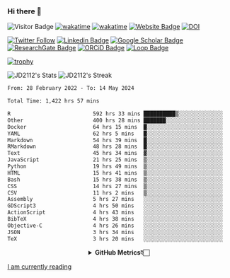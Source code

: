 ### Hi there 👋
![Visitor Badge](https://visitor-badge.laobi.icu/badge?page_id=JD2112.JD2112)
[![wakatime](https://github.com/JD2112/JD2112/actions/workflows/waka-readme.yml/badge.svg)](https://github.com/JD2112/JD2112/actions/workflows/waka-readme.yml)
[![wakatime](https://wakatime.com/badge/user/fe95275f-909a-4147-a45d-624981173898.svg)](https://wakatime.com/@fe95275f-909a-4147-a45d-624981173898)
[![Website Badge](https://img.shields.io/badge/website-informational?style=flat-square)](http://jyotirmoydas.netlify.app)
[![DOI](https://zenodo.org/badge/668165851.svg)](https://zenodo.org/doi/10.5281/zenodo.11104069)

[![Twitter Follow](https://img.shields.io/twitter/follow/jyotirmoy21?style=social)](https://twitter.com/jyotirmoy21)
[![Linkedin Badge](https://img.shields.io/badge/-jyotirmoy-blue?style=plastic&logo=Linkedin&logoColor=white&link=https://www.linkedin.com/in/dasjyotirmoy/)](https://www.linkedin.com/in/dasjyotirmoy/)
[![Google Scholar Badge](https://img.shields.io/badge/-jyotirmoy-blue?style=plastic&logo=GoogleScholar&logoColor=white&link=https://scholar.google.se/citations?user=IMBYOv8AAAAJ&hl=en)](https://scholar.google.se/citations?user=IMBYOv8AAAAJ&hl=en)
[![ResearchGate Badge](https://img.shields.io/badge/-jyotirmoy-cyan?style=plastic&logo=ResearchGate&logoColor=white&link=https://www.researchgate.net/profile/Jyotirmoy-Das-3)](https://www.researchgate.net/profile/Jyotirmoy-Das-3)
[![ORCiD Badge](https://img.shields.io/badge/-jyotirmoy-green?style=plastic&logo=orcid&logoColor=white&link=https://orcid.org/0000-0002-5649-4658)](https://orcid.org/0000-0002-5649-4658)
[![Loop Badge](https://img.shields.io/badge/-jyotirmoy-orange?style=plastic&logo=Loop&logoColor=white&link=https://loop.frontiersin.org/people/1519976/overview)](https://loop.frontiersin.org/people/1519976/overview)

[![trophy](https://github-profile-trophy.vercel.app/?username=JD2112)](https://github.com/ryo-ma/github-profile-trophy)

<!--
**JD2112/JD2112** is a ✨ _special_ ✨ repository because its `README.md` (this file) appears on your GitHub profile.

Here are some ideas to get you started:

- 🔭 I’m currently working on ...
- 🌱 I’m currently learning ...
- 👯 I’m looking to collaborate on ...
- 🤔 I’m looking for help with ...
- 💬 Ask me about ...
- 📫 How to reach me: ...
- 😄 Pronouns: ...
- ⚡ Fun fact: ...
![JD2112's Top Languages](https://github-readme-stats.vercel.app/api/top-langs/?username=JD2112&theme=vue-dark&show_icons=true&hide_border=true&layout=compact)
-->
![JD2112's Stats](https://github-readme-stats.vercel.app/api?username=JD2112&theme=vue-dark&show_icons=true&hide_border=true&count_private=true)
![JD2112's Streak](https://github-readme-streak-stats.herokuapp.com/?user=JD2112&theme=vue-dark&hide_border=true)





<!--START_SECTION:waka-->

```txt
From: 28 February 2022 - To: 14 May 2024

Total Time: 1,422 hrs 57 mins

R                          592 hrs 33 mins ██████████▒░░░░░░░░░░░░░░   41.64 %
Other                      400 hrs 28 mins ███████░░░░░░░░░░░░░░░░░░   28.14 %
Docker                     64 hrs 15 mins  █░░░░░░░░░░░░░░░░░░░░░░░░   04.52 %
YAML                       62 hrs 5 mins   █░░░░░░░░░░░░░░░░░░░░░░░░   04.36 %
Markdown                   54 hrs 39 mins  █░░░░░░░░░░░░░░░░░░░░░░░░   03.84 %
RMarkdown                  48 hrs 28 mins  █░░░░░░░░░░░░░░░░░░░░░░░░   03.41 %
Text                       45 hrs 34 mins  ▓░░░░░░░░░░░░░░░░░░░░░░░░   03.20 %
JavaScript                 21 hrs 25 mins  ▒░░░░░░░░░░░░░░░░░░░░░░░░   01.51 %
Python                     19 hrs 49 mins  ▒░░░░░░░░░░░░░░░░░░░░░░░░   01.39 %
HTML                       15 hrs 41 mins  ▒░░░░░░░░░░░░░░░░░░░░░░░░   01.10 %
Bash                       15 hrs 38 mins  ▒░░░░░░░░░░░░░░░░░░░░░░░░   01.10 %
CSS                        14 hrs 27 mins  ▒░░░░░░░░░░░░░░░░░░░░░░░░   01.02 %
CSV                        11 hrs 2 mins   ▒░░░░░░░░░░░░░░░░░░░░░░░░   00.78 %
Assembly                   5 hrs 27 mins   ░░░░░░░░░░░░░░░░░░░░░░░░░   00.38 %
GDScript3                  4 hrs 50 mins   ░░░░░░░░░░░░░░░░░░░░░░░░░   00.34 %
ActionScript               4 hrs 43 mins   ░░░░░░░░░░░░░░░░░░░░░░░░░   00.33 %
BibTeX                     4 hrs 38 mins   ░░░░░░░░░░░░░░░░░░░░░░░░░   00.33 %
Objective-C                4 hrs 26 mins   ░░░░░░░░░░░░░░░░░░░░░░░░░   00.31 %
JSON                       3 hrs 34 mins   ░░░░░░░░░░░░░░░░░░░░░░░░░   00.25 %
TeX                        3 hrs 20 mins   ░░░░░░░░░░░░░░░░░░░░░░░░░   00.23 %
```

<!--END_SECTION:waka-->

<div align="center">
    <details>
        <summary><b>GitHub Metrics👇🏻</b></summary>
    <br>
        
[Get Details](https://metrics.lecoq.io/insights/JD2112)
    </details>
</div>

<a target="_blank" href="https://www.goodreads.com/user/show/21242415-jyotirmoy-das">I am currently reading</a>


